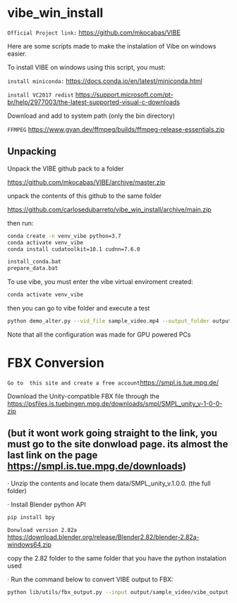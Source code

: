 # vibe_win_install
`Official Project link:` https://github.com/mkocabas/VIBE



Here are some scripts made to make the instalation of Vibe on windows easier.


To install VIBE on windows using this script, you must:

`install miniconda:`
https://docs.conda.io/en/latest/miniconda.html


`install VC2017 redist`
https://support.microsoft.com/pt-br/help/2977003/the-latest-supported-visual-c-downloads

Download and add to system path (only the bin directory)

`FFMPEG`
https://www.gyan.dev/ffmpeg/builds/ffmpeg-release-essentials.zip



## Unpacking

Unpack the VIBE github pack to a folder

https://github.com/mkocabas/VIBE/archive/master.zip

unpack the contents of this github to the same folder

https://github.com/carlosedubarreto/vibe_win_install/archive/main.zip

then run:
```bash
conda create -n venv_vibe python=3.7
conda activate venv_vibe
conda install cudatoolkit=10.1 cudnn=7.6.0

install_conda.bat
prepare_data.bat
```


To use vibe, you must enter the vibe virtual enviroment created:
```bash
conda activate venv_vibe
```

then you can go to vibe folder and execute a test
```bash
python demo_alter.py --vid_file sample_video.mp4 --output_folder output/ --display 
```
Note that all the configuration was made for GPU powered PCs


# FBX Conversion

`Go to  this site and create a free account`https://smpl.is.tue.mpg.de/

Download the Unity-compatible FBX file through the 
https://psfiles.is.tuebingen.mpg.de/downloads/smpl/SMPL_unity_v-1-0-0-zip 
## (but it wont work going straight to the link, you must go to the site donwload page. its almost the last link on the page https://smpl.is.tue.mpg.de/downloads)


· Unzip the contents and locate them data/SMPL_unity_v.1.0.0. (the full folder)

· Install Blender python API
```bash
pip install bpy 
```

`Donwload version 2.82a`
https://download.blender.org/release/Blender2.82/blender-2.82a-windows64.zip


copy the 2.82 folder to the same folder that you have the python instalation used

· Run the command below to convert VIBE output to FBX:
```bash
python lib/utils/fbx_output.py --input output/sample_video/vibe_output.pkl --output output/sample_video/fbx_output.fbx --fps_source 30 --fps_target 30 --gender female 
```
